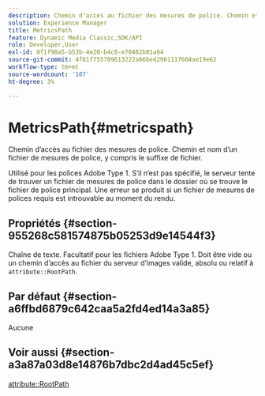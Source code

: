 ```yaml
---
description: Chemin d’accès au fichier des mesures de police. Chemin et nom d’un fichier de mesures de police, y compris le suffixe de fichier.
solution: Experience Manager
title: MetricsPath
feature: Dynamic Media Classic,SDK/API
role: Developer,User
exl-id: 0f1f98a5-b53b-4e20-b4c8-e70482b01a04
source-git-commit: 4f81f755789613222a66bed2961117604ae19e62
workflow-type: tm+mt
source-wordcount: '107'
ht-degree: 3%

---
```


# MetricsPath{#metricspath}

Chemin d’accès au fichier des mesures de police. Chemin et nom d’un fichier de mesures de police, y compris le suffixe de fichier.

Utilisé pour les polices Adobe Type 1. S’il n’est pas spécifié, le serveur tente de trouver un fichier de mesures de police dans le dossier où se trouve le fichier de police principal. Une erreur se produit si un fichier de mesures de polices requis est introuvable au moment du rendu.

## Propriétés {#section-955268c581574875b05253d9e14544f3}

Chaîne de texte. Facultatif pour les fichiers Adobe Type 1. Doit être vide ou un chemin d’accès au fichier du serveur d’images valide, absolu ou relatif à `attribute::RootPath`.

## Par défaut {#section-a6ffbd6879c642caa5a2fd4ed14a3a85}

Aucune

## Voir aussi {#section-a3a87a03d8e14876b7dbc2d4ad45c5ef}

[attribute::RootPath](/help/aem-is-ir-api/is-api/image-catalog/image-serving-api-ref/c-image-catalog-reference/c-attributes-reference/r-rootpath.md)
